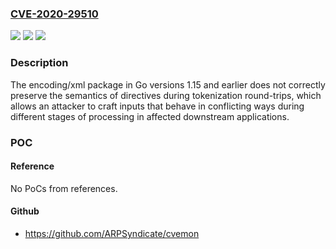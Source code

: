 ### [CVE-2020-29510](https://cve.mitre.org/cgi-bin/cvename.cgi?name=CVE-2020-29510)
![](https://img.shields.io/static/v1?label=Product&message=Go&color=blue)
![](https://img.shields.io/static/v1?label=Version&message=%3C%3D%201.15%20&color=brighgreen)
![](https://img.shields.io/static/v1?label=Vulnerability&message=CWE-115%20Misinterpretation%20of%20Input&color=brighgreen)

### Description

The encoding/xml package in Go versions 1.15 and earlier does not correctly preserve the semantics of directives during tokenization round-trips, which allows an attacker to craft inputs that behave in conflicting ways during different stages of processing in affected downstream applications.

### POC

#### Reference
No PoCs from references.

#### Github
- https://github.com/ARPSyndicate/cvemon

